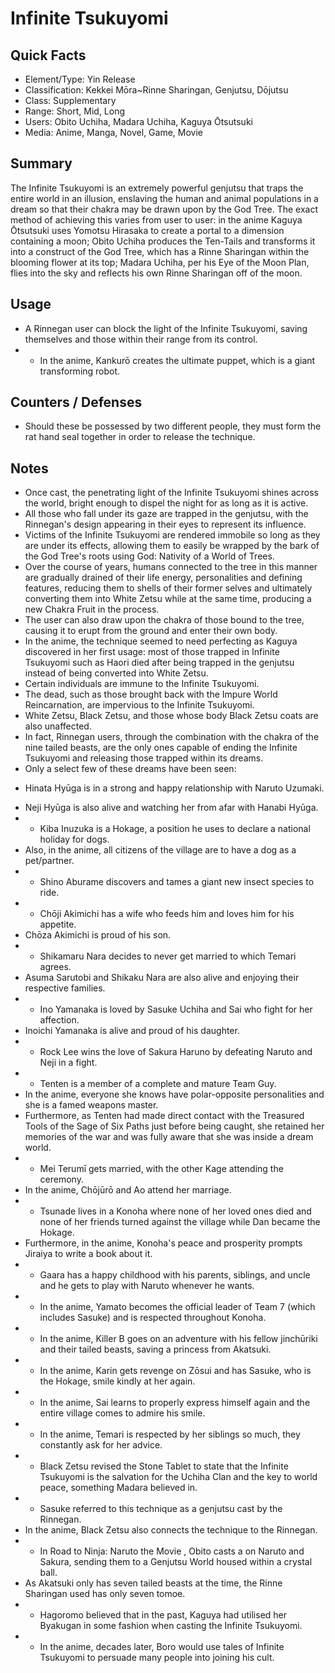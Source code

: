 # Infinite Tsukuyomi

## Quick Facts
- Element/Type: Yin Release
- Classification: Kekkei Mōra~Rinne Sharingan, Genjutsu, Dōjutsu
- Class: Supplementary
- Range: Short, Mid, Long
- Users: Obito Uchiha, Madara Uchiha, Kaguya Ōtsutsuki
- Media: Anime, Manga, Novel, Game, Movie

## Summary
The Infinite Tsukuyomi is an extremely powerful genjutsu that traps the entire world in an illusion, enslaving the human and animal populations in a dream so that their chakra may be drawn upon by the God Tree. The exact method of achieving this varies from user to user: in the anime Kaguya Ōtsutsuki uses Yomotsu Hirasaka to create a portal to a dimension containing a moon; Obito Uchiha produces the Ten-Tails and transforms it into a construct of the God Tree, which has a Rinne Sharingan within the blooming flower at its top; Madara Uchiha, per his Eye of the Moon Plan, flies into the sky and reflects his own Rinne Sharingan off of the moon.

## Usage
- A Rinnegan user can block the light of the Infinite Tsukuyomi, saving themselves and those within their range from its control.
- * In the anime, Kankurō creates the ultimate puppet, which is a giant transforming robot.

## Counters / Defenses
- Should these be possessed by two different people, they must form the rat hand seal together in order to release the technique.

## Notes
- Once cast, the penetrating light of the Infinite Tsukuyomi shines across the world, bright enough to dispel the night for as long as it is active.
- All those who fall under its gaze are trapped in the genjutsu, with the Rinnegan's design appearing in their eyes to represent its influence.
- Victims of the Infinite Tsukuyomi are rendered immobile so long as they are under its effects, allowing them to easily be wrapped by the bark of the God Tree's roots using God: Nativity of a World of Trees.
- Over the course of years, humans connected to the tree in this manner are gradually drained of their life energy, personalities and defining features, reducing them to shells of their former selves and ultimately converting them into White Zetsu while at the same time, producing a new Chakra Fruit in the process.
- The user can also draw upon the chakra of those bound to the tree, causing it to erupt from the ground and enter their own body.
- In the anime, the technique seemed to need perfecting as Kaguya discovered in her first usage: most of those trapped in Infinite Tsukuyomi such as Haori died after being trapped in the genjutsu instead of being converted into White Zetsu.
- Certain individuals are immune to the Infinite Tsukuyomi.
- The dead, such as those brought back with the Impure World Reincarnation, are impervious to the Infinite Tsukuyomi.
- White Zetsu, Black Zetsu, and those whose body Black Zetsu coats are also unaffected.
- In fact, Rinnegan users, through the combination with the chakra of the nine tailed beasts, are the only ones capable of ending the Infinite Tsukuyomi and releasing those trapped within its dreams.
- Only a select few of these dreams have been seen:
* Hinata Hyūga is in a strong and happy relationship with Naruto Uzumaki.
- Neji Hyūga is also alive and watching her from afar with Hanabi Hyūga.
- * Kiba Inuzuka is a Hokage, a position he uses to declare a national holiday for dogs.
- Also, in the anime, all citizens of the village are to have a dog as a pet/partner.
- * Shino Aburame discovers and tames a giant new insect species to ride.
- * Chōji Akimichi has a wife who feeds him and loves him for his appetite.
- Chōza Akimichi is proud of his son.
- * Shikamaru Nara decides to never get married to which Temari agrees.
- Asuma Sarutobi and Shikaku Nara are also alive and enjoying their respective families.
- * Ino Yamanaka is loved by Sasuke Uchiha and Sai who fight for her affection.
- Inoichi Yamanaka is alive and proud of his daughter.
- * Rock Lee wins the love of Sakura Haruno by defeating Naruto and Neji in a fight.
- * Tenten is a member of a complete and mature Team Guy.
- In the anime, everyone she knows have polar-opposite personalities and she is a famed weapons master.
- Furthermore, as Tenten had made direct contact with the Treasured Tools of the Sage of Six Paths just before being caught, she retained her memories of the war and was fully aware that she was inside a dream world.
- * Mei Terumī gets married, with the other Kage attending the ceremony.
- In the anime, Chōjūrō and Ao attend her marriage.
- * Tsunade lives in a Konoha where none of her loved ones died and none of her friends turned against the village while Dan became the Hokage.
- Furthermore, in the anime, Konoha's peace and prosperity prompts Jiraiya to write a book about it.
- * Gaara has a happy childhood with his parents, siblings, and uncle and he gets to play with Naruto whenever he wants.
- * In the anime, Yamato becomes the official leader of Team 7 (which includes Sasuke) and is respected throughout Konoha.
- * In the anime, Killer B goes on an adventure with his fellow jinchūriki and their tailed beasts, saving a princess from Akatsuki.
- * In the anime, Karin gets revenge on Zōsui and has Sasuke, who is the Hokage, smile kindly at her again.
- * In the anime, Sai learns to properly express himself again and the entire village comes to admire his smile.
- * In the anime, Temari is respected by her siblings so much, they constantly ask for her advice.
- * Black Zetsu revised the Stone Tablet to state that the Infinite Tsukuyomi is the salvation for the Uchiha Clan and the key to world peace, something Madara believed in.
- * Sasuke referred to this technique as a genjutsu cast by the Rinnegan.
- In the anime, Black Zetsu also connects the technique to the Rinnegan.
- * In Road to Ninja: Naruto the Movie , Obito casts a on Naruto and Sakura, sending them to a Genjutsu World housed within a crystal ball.
- As Akatsuki only has seven tailed beasts at the time, the Rinne Sharingan used has only seven tomoe.
- * Hagoromo believed that in the past, Kaguya had utilised her Byakugan in some fashion when casting the Infinite Tsukuyomi.
- * In the anime, decades later, Boro would use tales of Infinite Tsukuyomi to persuade many people into joining his cult.
